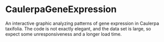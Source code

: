 CaulerpaGeneExpression
======================

An interactive graphic analyzing patterns of gene expression in Caulerpa taxifolia. The code is not exactly elegant, and the data set is large, so expect some unresponsiveness and a longer load time.
